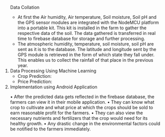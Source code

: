 
<html>
  <head>
    <title>
     Crop-prediction-using-Machine-Learning
    </title>
  </head>
  <ol type="1">
    <l1> Data Collation

<ul>
  
<li>At first the Air humidity, Air temperature, Soil moisture, Soil pH and the GPS sensor modules are integrated with the NodeMCU platform into a portable kit. This kit is installed in the farm to gather the respective data of the soil. The data gathered is transferred in real time to firebase database for storage and further processing. 
<li>The atmospheric humidity, temperature, soil moisture, soil pH are sent as it is to the database. The latitude and longitude sent by the GPS module is retrieved in the form of which state they fall under. This enables us to collect the rainfall of that place in the previous year.
  </ul>
<li>	Data Processing Using Machine Learning

<ul>
  
<li>	Crop Prediction:
<li>	Price Prediction:
  </ul>
<li>	Implementation using Android Application

•	After the predicted data gets reflected in the firebase database, the farmers can view it in their mobile application. 
•	They can know what crop to cultivate and what price at which the crops should be sold to earn reasonable profit for the farmers.
•	They can also view the necessary nutrients and fertilizers that the crop would need for its healthy growth.
•	Any drastic change in the environmental factors could be notified to the farmers immediately.
